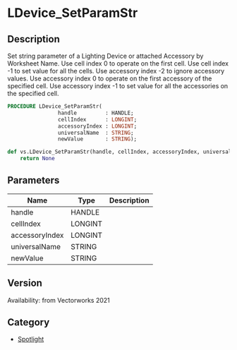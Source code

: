 # LDevice_SetParamStr

## Description
Set string parameter of a Lighting Device or attached Accessory by Worksheet Name. Use cell index 0 to operate on the first cell. Use cell index -1 to set value for all the cells.
Use accessory index -2 to ignore accessory values. Use accessory index 0 to operate on the first accessory of the specified cell. Use accessory index -1 to set value for all the accessories on the specified cell.

```pascal
PROCEDURE LDevice_SetParamStr(
				handle         : HANDLE;
				cellIndex      : LONGINT;
				accessoryIndex : LONGINT;
				universalName  : STRING;
				newValue       : STRING);
```

```python
def vs.LDevice_SetParamStr(handle, cellIndex, accessoryIndex, universalName, newValue):
    return None
```

## Parameters
|Name|Type|Description|
|---|---|---|
|handle|HANDLE|   |
|cellIndex|LONGINT|   |
|accessoryIndex|LONGINT|   |
|universalName|STRING|   |
|newValue|STRING|   |

## Version
Availability: from Vectorworks 2021

## Category
* [Spotlight](../Categories/Spotlight.md)
